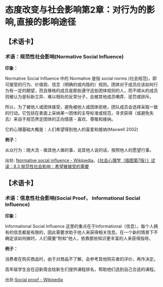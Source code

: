 # 态度改变与社会影响第2章：对行为的影响,直接的影响途径

## 【术语卡】

### 术语：规范性社会影响(Normative Social Influence)

**印象：**

Normative Social Influence 中的 Normative 是指 social norms (社会规范)，即可接受的行为、价值观、信念（明确的或内隐的）规则。团体对于成员应该如何行为有一定的期望，而且够格的成员是那些遵守这些团体规则的人，而不顺从的成员则被认为是标新立异、难以相处的反常分子，会被其他成员嘲弄、惩罚或排斥。

所以，为了被他人或团体接受，避免被他人或团体拒绝，团队成员会选择采取一致的行动。它包括在表面上采纳某一团体的主导标准或规范，寻求获得（或避免失去）来自于规范界定团体的正向情感 - 喜欢、尊敬和接纳。

它的心理基础大概是：人们希望得到他人的喜爱和接纳(Maxwell 2002)

**例子：**

从众行为：随大流 - 做其他人做的事，说其他人说的话，按照他人的愿望行事。

出处: [Normative social influence - Wikipedia](https://en.wikipedia.org/wiki/Normative_social_influence)，[《社会心理学（插图第7版）》试读：8.3 规范性社会影响：希望被接受的需要](https://book.douban.com/reading/21216341/)

## 【术语卡】

### 术语：信息性社会影响(Social Proof， Informational Social Influence)

**印象：**

Informational Social Influence 这里的重点在于Informational（信息）。每个人拥有的信息都是有限的，因此需要求助于他人来获得相关信息。在一个新的情景下不确定该如何做时，人们需要“附和”他人，依靠那些知识更丰富的人来获得指导。

**例子：**

消费者在购买商品时，由于对商品不了解，会参考其他购买者的评价，再作决定。

高年级学生会在迎新周会给新生们提供课程排名，帮助他们选到自己合适的课程。

出处:[Social proof - Wikipedia](https://en.wikipedia.org/wiki/Social_proof)
